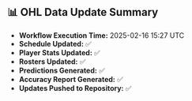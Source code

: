 ## 📊 OHL Data Update Summary
- **Workflow Execution Time:** 2025-02-16 15:27 UTC
- **Schedule Updated:** ✅
- **Player Stats Updated:** ✅
- **Rosters Updated:** ✅
- **Predictions Generated:** ✅
- **Accuracy Report Generated:** ✅
- **Updates Pushed to Repository:** ✅

